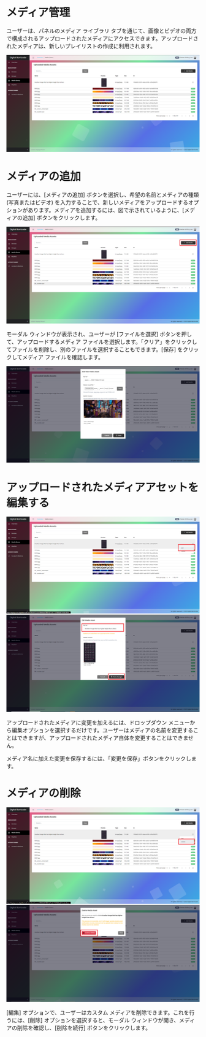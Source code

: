 # メディア管理

<div class="description">

ユーザーは、パネルのメディア ライブラリ タブを通じて、画像とビデオの両方で構成されるアップロードされたメディアにアクセスできます。アップロードされたメディアは、新しいプレイリストの作成に利用されます。

![uploaded_media_assets](../images/image0502.png ":size=100%")

</div>

# メディアの追加

<div class="description">

ユーザーには、[メディアの追加] ボタンを選択し、希望の名前とメディアの種類 (写真またはビデオ) を入力することで、新しいメディアをアップロードするオプションがあります。メディアを追加するには、図で示されているように、[メディアの追加] ボタンをクリックします。

![add_media_assets](../images/image312.png ":size=100%")

モーダル ウィンドウが表示され、ユーザーが [ファイルを選択] ボタンを押して、アップロードするメディア ファイルを選択します。「クリア」をクリックしてファイルを削除し、別のファイルを選択することもできます。[保存] をクリックしてメディア ファイルを確認します。

![add_media_assets](../images/image313.png ":size=100%")

</div>

# アップロードされたメディアアセットを編集する

<div class="description">

![add_media_assets](../images/image314.png ":size=100%")
![add_media_assets](../images/image315.png ":size=100%")

アップロードされたメディアに変更を加えるには、ドロップダウン メニューから編集オプションを選択するだけです。ユーザーはメディアの名前を変更することはできますが、アップロードされたメディア自体を変更することはできません。

メディア名に加えた変更を保存するには、「変更を保存」ボタンをクリックします。

</div>

# メディアの削除

<div class="description">

![add_media_assets](../images/image316.png ":size=100%")
![add_media_assets](../images/image317.png ":size=100%")

[編集] オプションで、ユーザーはカスタム メディアを削除できます。これを行うには、[削除] オプションを選択すると、モーダル ウィンドウが開き、メディアの削除を確認し、[削除を続行] ボタンをクリックします。

</div>
